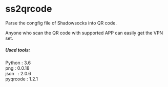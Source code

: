 # ss2qrcode

Parse the congfig file of Shadowsocks into QR code.

Anyone who scan the QR code with supported APP can easily get the VPN set.


##### Used tools:
  Python   : 3.6</br>
  png      : 0.0.18</br>
  json     : 2.0.6</br>
  pyqrcode : 1.2.1</br>
